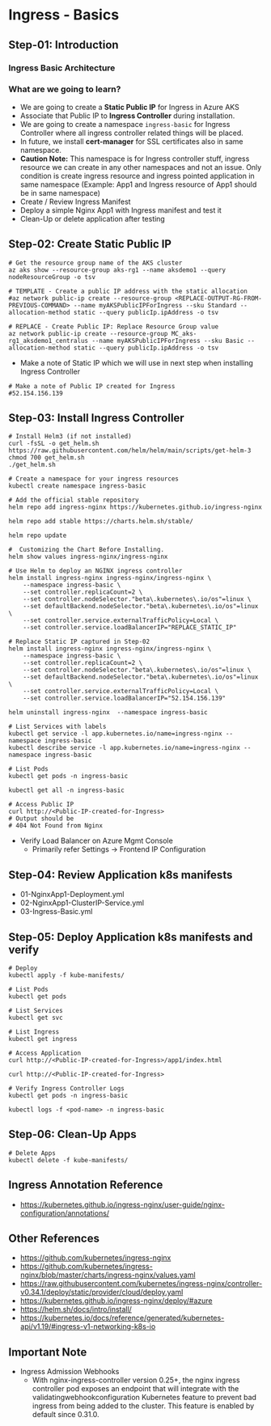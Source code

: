 # Ingress - Basics

## Step-01: Introduction

### Ingress Basic Architecture

### What are we going to learn?
- We are going to create a **Static Public IP** for Ingress in Azure AKS
- Associate that Public IP to **Ingress Controller** during installation.
- We are going to create a namespace `ingress-basic` for Ingress Controller where all ingress controller related things will be placed.
- In future, we install **cert-manager** for SSL certificates also in same namespace.
- **Caution Note:** This namespace is for Ingress controller stuff, ingress resource we can create in any other namespaces and not an issue.  Only condition is create ingress resource and ingress pointed application in same namespace (Example: App1 and Ingress resource of App1 should be in same namespace)
- Create / Review Ingress Manifest
- Deploy a simple Nginx App1 with Ingress manifest and test it
- Clean-Up or delete application after testing

## Step-02: Create Static Public IP
```
# Get the resource group name of the AKS cluster
az aks show --resource-group aks-rg1 --name aksdemo1 --query nodeResourceGroup -o tsv
```
```
# TEMPLATE - Create a public IP address with the static allocation
#az network public-ip create --resource-group <REPLACE-OUTPUT-RG-FROM-PREVIOUS-COMMAND> --name myAKSPublicIPForIngress --sku Standard --allocation-method static --query publicIp.ipAddress -o tsv
```
```
# REPLACE - Create Public IP: Replace Resource Group value
az network public-ip create --resource-group MC_aks-rg1_aksdemo1_centralus --name myAKSPublicIPForIngress --sku Basic --allocation-method static --query publicIp.ipAddress -o tsv
```
- Make a note of Static IP which we will use in next step when installing Ingress Controller
```
# Make a note of Public IP created for Ingress
#52.154.156.139
```

## Step-03: Install Ingress Controller
```
# Install Helm3 (if not installed)
curl -fsSL -o get_helm.sh https://raw.githubusercontent.com/helm/helm/main/scripts/get-helm-3
chmod 700 get_helm.sh
./get_helm.sh
```

```
# Create a namespace for your ingress resources
kubectl create namespace ingress-basic
```
```
# Add the official stable repository
helm repo add ingress-nginx https://kubernetes.github.io/ingress-nginx
```
```
helm repo add stable https://charts.helm.sh/stable/
```
```
helm repo update
```
```
#  Customizing the Chart Before Installing.
helm show values ingress-nginx/ingress-nginx
```
```
# Use Helm to deploy an NGINX ingress controller
helm install ingress-nginx ingress-nginx/ingress-nginx \
    --namespace ingress-basic \
    --set controller.replicaCount=2 \
    --set controller.nodeSelector."beta\.kubernetes\.io/os"=linux \
    --set defaultBackend.nodeSelector."beta\.kubernetes\.io/os"=linux \
    --set controller.service.externalTrafficPolicy=Local \
    --set controller.service.loadBalancerIP="REPLACE_STATIC_IP"
```
```
# Replace Static IP captured in Step-02
helm install ingress-nginx ingress-nginx/ingress-nginx \
    --namespace ingress-basic \
    --set controller.replicaCount=2 \
    --set controller.nodeSelector."beta\.kubernetes\.io/os"=linux \
    --set defaultBackend.nodeSelector."beta\.kubernetes\.io/os"=linux \
    --set controller.service.externalTrafficPolicy=Local \
    --set controller.service.loadBalancerIP="52.154.156.139"
```

```
helm uninstall ingress-nginx  --namespace ingress-basic
```


```
# List Services with labels
kubectl get service -l app.kubernetes.io/name=ingress-nginx --namespace ingress-basic
kubectl describe service -l app.kubernetes.io/name=ingress-nginx --namespace ingress-basic
```
```
# List Pods
kubectl get pods -n ingress-basic
```
```
kubectl get all -n ingress-basic
```
```
# Access Public IP
curl http://<Public-IP-created-for-Ingress>
# Output should be
# 404 Not Found from Nginx
```
- Verify Load Balancer on Azure Mgmt Console
  - Primarily refer Settings -> Frontend IP Configuration

## Step-04: Review Application k8s manifests
- 01-NginxApp1-Deployment.yml
- 02-NginxApp1-ClusterIP-Service.yml
- 03-Ingress-Basic.yml

## Step-05: Deploy Application k8s manifests and verify
```
# Deploy
kubectl apply -f kube-manifests/
```
```
# List Pods
kubectl get pods
```
```
# List Services
kubectl get svc
```
```
# List Ingress
kubectl get ingress
```
```
# Access Application
curl http://<Public-IP-created-for-Ingress>/app1/index.html
```
```
curl http://<Public-IP-created-for-Ingress>
```
```
# Verify Ingress Controller Logs
kubectl get pods -n ingress-basic
```
```
kubectl logs -f <pod-name> -n ingress-basic
```

## Step-06: Clean-Up Apps
```
# Delete Apps
kubectl delete -f kube-manifests/
```

## Ingress Annotation Reference
- https://kubernetes.github.io/ingress-nginx/user-guide/nginx-configuration/annotations/

## Other References
- https://github.com/kubernetes/ingress-nginx
- https://github.com/kubernetes/ingress-nginx/blob/master/charts/ingress-nginx/values.yaml
- https://raw.githubusercontent.com/kubernetes/ingress-nginx/controller-v0.34.1/deploy/static/provider/cloud/deploy.yaml
- https://kubernetes.github.io/ingress-nginx/deploy/#azure
- https://helm.sh/docs/intro/install/
- https://kubernetes.io/docs/reference/generated/kubernetes-api/v1.19/#ingress-v1-networking-k8s-io

## Important Note
- Ingress Admission Webhooks
  - With nginx-ingress-controller version 0.25+, the nginx ingress controller pod exposes an endpoint that will integrate with the validatingwebhookconfiguration Kubernetes feature to prevent bad ingress from being added to the cluster. This feature is enabled by default since 0.31.0.
